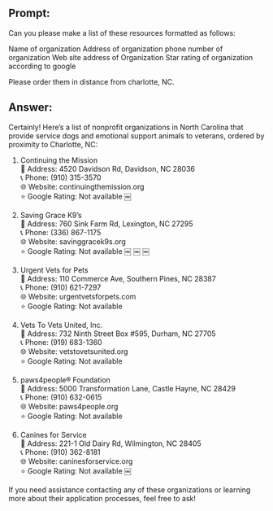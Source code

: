 ## Prompt:

Can you please make a list of these resources formatted as follows:

Name of organization
Address of organization
phone number of organization
Web site address of Organization
Star rating of organization according to google

Please order them in distance from charlotte, NC.

## Answer:

Certainly! Here’s a list of nonprofit organizations in North Carolina that provide service dogs and emotional support animals to veterans, ordered by proximity to Charlotte, NC:

1. Continuing the Mission  
   📍 Address: 4520 Davidson Rd, Davidson, NC 28036  
   📞 Phone: (910) 315-3570  
   🌐 Website: continuingthemission.org  
   ⭐ Google Rating: Not available ￼

2. Saving Grace K9’s  
   📍 Address: 760 Sink Farm Rd, Lexington, NC 27295  
   📞 Phone: (336) 867-1175  
   🌐 Website: savinggracek9s.org  
   ⭐ Google Rating: Not available ￼ ￼ ￼

3. Urgent Vets for Pets  
   📍 Address: 110 Commerce Ave, Southern Pines, NC 28387  
   📞 Phone: (910) 621-7297  
   🌐 Website: urgentvetsforpets.com  
   ⭐ Google Rating: Not available

4. Vets To Vets United, Inc.  
   📍 Address: 732 Ninth Street Box #595, Durham, NC 27705  
   📞 Phone: (919) 683-1360  
   🌐 Website: vetstovetsunited.org  
   ⭐ Google Rating: Not available

5. paws4people® Foundation  
   📍 Address: 5000 Transformation Lane, Castle Hayne, NC 28429  
   📞 Phone: (910) 632-0615  
   🌐 Website: paws4people.org  
   ⭐ Google Rating: Not available

6. Canines for Service  
   📍 Address: 221-1 Old Dairy Rd, Wilmington, NC 28405  
   📞 Phone: (910) 362-8181  
   🌐 Website: caninesforservice.org  
   ⭐ Google Rating: Not available ￼

If you need assistance contacting any of these organizations or learning more about their application processes, feel free to ask!
